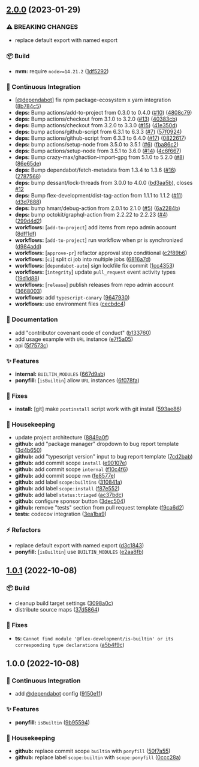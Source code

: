 ## [2.0.0](https://github.com/flex-development/is-builtin/compare/1.0.1...2.0.0) (2023-01-29)


### ⚠ BREAKING CHANGES

* replace default export with named export

### :package: Build

* **nvm:** require `node>=14.21.2` ([1df5292](https://github.com/flex-development/is-builtin/commit/1df5292475972cdade22f894012af7f0fe28d704))


### :robot: Continuous Integration

* [[@dependabot](https://github.com/dependabot)] fix npm package-ecosystem x yarn integration ([8b784c5](https://github.com/flex-development/is-builtin/commit/8b784c5a66ec70ee57c9d820d3629fadf5c7a441))
* **deps:** Bump actions/add-to-project from 0.3.0 to 0.4.0 ([#10](https://github.com/flex-development/is-builtin/issues/10)) ([4808c79](https://github.com/flex-development/is-builtin/commit/4808c79a581a5cc8b987bd0612ee2ed20fee71d9))
* **deps:** Bump actions/checkout from 3.1.0 to 3.2.0 ([#13](https://github.com/flex-development/is-builtin/issues/13)) ([40383cb](https://github.com/flex-development/is-builtin/commit/40383cb2184e89dc6dfae3fe70d5c0c5bc031f64))
* **deps:** Bump actions/checkout from 3.2.0 to 3.3.0 ([#15](https://github.com/flex-development/is-builtin/issues/15)) ([41e350d](https://github.com/flex-development/is-builtin/commit/41e350d75642a8e2cf1e3e0a51bd5eb1b3d96b92))
* **deps:** bump actions/github-script from 6.3.1 to 6.3.3 ([#7](https://github.com/flex-development/is-builtin/issues/7)) ([57f0924](https://github.com/flex-development/is-builtin/commit/57f09241134a953709f925809e81875657874e4c))
* **deps:** Bump actions/github-script from 6.3.3 to 6.4.0 ([#17](https://github.com/flex-development/is-builtin/issues/17)) ([0822617](https://github.com/flex-development/is-builtin/commit/082261732896849be69069e4a0418fcabbc327e6))
* **deps:** bump actions/setup-node from 3.5.0 to 3.5.1 ([#6](https://github.com/flex-development/is-builtin/issues/6)) ([fba86c2](https://github.com/flex-development/is-builtin/commit/fba86c291e5126c05eeafa11d519259b4e327942))
* **deps:** Bump actions/setup-node from 3.5.1 to 3.6.0 ([#14](https://github.com/flex-development/is-builtin/issues/14)) ([4c6f667](https://github.com/flex-development/is-builtin/commit/4c6f667f7d7fb787ae5db33638243c94857a0acf))
* **deps:** Bump crazy-max/ghaction-import-gpg from 5.1.0 to 5.2.0 ([#8](https://github.com/flex-development/is-builtin/issues/8)) ([86e65de](https://github.com/flex-development/is-builtin/commit/86e65dea223881c9f066a9c28727183c796aa791))
* **deps:** Bump dependabot/fetch-metadata from 1.3.4 to 1.3.6 ([#16](https://github.com/flex-development/is-builtin/issues/16)) ([2787568](https://github.com/flex-development/is-builtin/commit/2787568d4ada8b7d978a3ffb2dc1243af02c3525))
* **deps:** bump dessant/lock-threads from 3.0.0 to 4.0.0 ([bd3aa5b](https://github.com/flex-development/is-builtin/commit/bd3aa5b345085579fbea5cdf629f03b6435c6859)), closes [#12](https://github.com/flex-development/is-builtin/issues/12)
* **deps:** Bump flex-development/dist-tag-action from 1.1.1 to 1.1.2 ([#11](https://github.com/flex-development/is-builtin/issues/11)) ([d3d7888](https://github.com/flex-development/is-builtin/commit/d3d7888848e810fa41389538015e21b4c8052f58))
* **deps:** bump hmarr/debug-action from 2.0.1 to 2.1.0 ([#5](https://github.com/flex-development/is-builtin/issues/5)) ([6a2284b](https://github.com/flex-development/is-builtin/commit/6a2284b6d6d22d7843b0849fe5661592be7bfb66))
* **deps:** bump octokit/graphql-action from 2.2.22 to 2.2.23 ([#4](https://github.com/flex-development/is-builtin/issues/4)) ([299d4d2](https://github.com/flex-development/is-builtin/commit/299d4d23342e2d314333164b9c1b393af1178605))
* **workflows:** [`add-to-project`] add items from repo admin account ([8dff1df](https://github.com/flex-development/is-builtin/commit/8dff1dfe6b324c99635fe7c7883396b9eb73eab1))
* **workflows:** [`add-to-project`] run workflow when pr is synchronized ([d984add](https://github.com/flex-development/is-builtin/commit/d984add90cf9ab7ea441af701d0428f0fed098f2))
* **workflows:** [`approve-pr`] refactor approval step conditional ([c2f89b6](https://github.com/flex-development/is-builtin/commit/c2f89b604ad36cf1d1758694df2ee0e48d2c8b8a))
* **workflows:** [`ci`] split ci job into multiple jobs ([6816a7d](https://github.com/flex-development/is-builtin/commit/6816a7df8e15550bcef8d7f66d123fa8af9a9b01))
* **workflows:** [`dependabot-auto`] sign lockfile fix commit ([1cc4353](https://github.com/flex-development/is-builtin/commit/1cc4353a9fde91b6507407e9acdf15f45bad3517))
* **workflows:** [`integrity`] update `pull_request` event activity types ([19d1d88](https://github.com/flex-development/is-builtin/commit/19d1d880ca2dbe36e7396dc2ef05506abf8d9112))
* **workflows:** [`release`] publish releases from repo admin account ([3668003](https://github.com/flex-development/is-builtin/commit/3668003112cc81ec6be1fd67c542cc45948326ef))
* **workflows:** add `typescript-canary` ([9647930](https://github.com/flex-development/is-builtin/commit/9647930aa60c73d83bb114fb8aa28de0c50177b0))
* **workflows:** use environment files ([cecbdc4](https://github.com/flex-development/is-builtin/commit/cecbdc48a4ffe567847d27516ce4a445c39ed900))


### :pencil: Documentation

* add "contributor covenant code of conduct" ([b133760](https://github.com/flex-development/is-builtin/commit/b133760e61d633c184f71a374d9cddd3604692be))
* add usage example with `URL` instance ([e7f5a05](https://github.com/flex-development/is-builtin/commit/e7f5a05ec18cc64a6399c9524d99694291ec9e24))
* api ([5f7573c](https://github.com/flex-development/is-builtin/commit/5f7573c43bb409f19981ab503e809c6f4da41ad6))


### :sparkles: Features

* **internal:** `BUILTIN_MODULES` ([667d9ab](https://github.com/flex-development/is-builtin/commit/667d9ab1aa2f463009a8eacd3c793f61ffc72a14))
* **ponyfill:** [`isBuiltin`] allow `URL` instances ([6f078fa](https://github.com/flex-development/is-builtin/commit/6f078fa0e7241e22517965bd9417a8a50565d3aa))


### :bug: Fixes

* **install:** [git] make `postinstall` script work with git install ([593ae86](https://github.com/flex-development/is-builtin/commit/593ae86c4c6c29b5edd650a6a32d2c9f9cbcf0e1))


### :house_with_garden: Housekeeping

* update project architecture ([8849a0f](https://github.com/flex-development/is-builtin/commit/8849a0f1382390524aac51c26e006571fad98457))
* **github:** add "package manager" dropdown to bug report template ([3d4b650](https://github.com/flex-development/is-builtin/commit/3d4b650c282da4a4929ada16f44b73f6cb13caae))
* **github:** add "typescript version" input to bug report template ([7cd2bab](https://github.com/flex-development/is-builtin/commit/7cd2bab1ca85a6d50128339ec64cd26ee2da3ca4))
* **github:** add commit scope `install` ([e90107e](https://github.com/flex-development/is-builtin/commit/e90107eab7e2a23e882d7fe44933a8bf8d3345d1))
* **github:** add commit scope `internal` ([f10c4f6](https://github.com/flex-development/is-builtin/commit/f10c4f64af60b7ff5f1fac7b503c430ff87d7324))
* **github:** add commit scope `nvm` ([fe8577e](https://github.com/flex-development/is-builtin/commit/fe8577e289675a3d624ab358452acd5bc1b30d1a))
* **github:** add label `scope:builtins` ([310841a](https://github.com/flex-development/is-builtin/commit/310841ae2906eb361f170ad518b4a61b98860d63))
* **github:** add label `scope:install` ([f87e552](https://github.com/flex-development/is-builtin/commit/f87e5527ae1a3a2abbc91463b001fd697f2e23b8))
* **github:** add label `status:triaged` ([ac37bdc](https://github.com/flex-development/is-builtin/commit/ac37bdcc73feb993a9f23d3f6a2a9b3041cfccea))
* **github:** configure sponsor button ([3dec504](https://github.com/flex-development/is-builtin/commit/3dec5043715779b015379a068e9b68af536573e5))
* **github:** remove "tests" section from pull request template ([f9ca6d2](https://github.com/flex-development/is-builtin/commit/f9ca6d214aeeff4ae0baef36ccf1c46490846769))
* **tests:** codecov integration ([3ea1ba9](https://github.com/flex-development/is-builtin/commit/3ea1ba9b8c1ed6ed32400cda1431f8db013086d7))


### :zap: Refactors

* replace default export with named export ([d3c1843](https://github.com/flex-development/is-builtin/commit/d3c1843b9ff6aa970f99796b4da2ec58fa99a1bb))
* **ponyfill:** [`isBuiltin`] use `BUILTIN_MODULES` ([e2aa8fb](https://github.com/flex-development/is-builtin/commit/e2aa8fb5dadbcafbea8920481231b1d47f31ee63))

## [1.0.1](https://github.com/flex-development/is-builtin/compare/1.0.0...1.0.1) (2022-10-08)


### :package: Build

* cleanup build target settings ([3098a0c](https://github.com/flex-development/is-builtin/commit/3098a0c9b942e333c5f7e60b60d60675cebd6bc2))
* distribute source maps ([37d5864](https://github.com/flex-development/is-builtin/commit/37d58646e4fd4b5d78cc6d8c729a091f571431b1))


### :bug: Fixes

* **ts:** `Cannot find module '@flex-development/is-builtin' or its corresponding type declarations` ([a5b4f9c](https://github.com/flex-development/is-builtin/commit/a5b4f9c0ca0c5b137a5d7b78fe72c06585ca5d64))

## 1.0.0 (2022-10-08)


### :robot: Continuous Integration

* add [@dependabot](https://github.com/dependabot) config ([9150e11](https://github.com/flex-development/is-builtin/commit/9150e11102c81537eeb3f6ee0b4339301207ddc9))


### :sparkles: Features

* **ponyfill:** `isBuiltin` ([9b95594](https://github.com/flex-development/is-builtin/commit/9b95594a96b377ec6f883ce31cc082e29c5731c4))


### :house_with_garden: Housekeeping

* **github:** replace commit scope `builtin` with `ponyfill` ([50f7a55](https://github.com/flex-development/is-builtin/commit/50f7a559e4ed405139cb4372fdc7c34ec52aaa49))
* **github:** replace label `scope:builtin` with `scope:ponyfill` ([0ccc28a](https://github.com/flex-development/is-builtin/commit/0ccc28ad24ebdcf44fcb7c56a0dc968ee94b0900))

